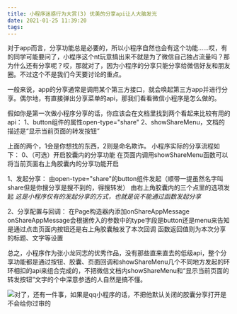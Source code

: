 ```yaml
---
title: 小程序迷惑行为大赏(3) 优美的分享api让人大脑发光
date: 2021-01-25 11:39:20
tags:
---
```

对于app而言，分享功能总是必要的，所以小程序自然也会有这个功能……哎，有的同学可能要问了，小程序这个nt玩意搞出来不就是为了微信自己独占流量吗？那为什么还有分享呢？哎，那就对了，因为小程序的分享只能分享给微信好友和朋友圈。不过这个不是我们今天要讨论的重点。

一般来说，app的分享通常是调用某个第三方接口，就会唤起第三方app并进行分享。偶尔地，有直接弹出分享菜单的api，那我们看看微信小程序是怎么做的。

假如你是第一次做小程序分享的话，你应该会在文档里找到两个看起来比较有用的api：
1、button组件的属性open-type="share"
2、showShareMenu，文档的描述是“显示当前页面的转发按钮”

上面的两个，1会是你想找的东西，2则是命名欺诈。
小程序实际的分享流程如下：
0、（可选）开启胶囊内的分享功能
    在页面内调用showShareMenu函数可以将当前页面右上角胶囊内的分享功能开启

1、发起分享：
    由open-type="share"的button组件发起（顺带一提虽然名字叫share但是你搜分享是搜不到的，得搜转发）
    由右上角胶囊内的三个点里的选项发起
    *这是小程序仅有的发起分享的方式，也就是说不能通过函数发起分享*

2、分享配置与回调：
    在Page构造器内添加onShareAppMessage
    onShareAppMessage会根据传入的参数中的type字段是button还是menu来告知是通过点击页面内按钮还是右上角胶囊触发了本次回调
    函数返回值则为本次分享的标题、文字等设置

总之，小程序作为张小龙同志的优秀作品，没有那些直来直去的低级api，整个分享功能都是通过按钮、胶囊、页面回调和showShareMenu几个不同地方发起的环环相扣的api来组合完成的，不把微信文档内showShareMenu和“显示当前页面的转发按钮”文字的个中深意参透的人自然是搞不懂。

![对了，还有一件事，如果是qq小程序的话，不把他默认关闭的胶囊分享打开是不会给你过审的](/images/24121227-f9f6e5aa6e97af50.png)
